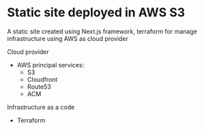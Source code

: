 # Static site deployed in AWS S3

A static site created using Next.js framework, terraform for manage infrastructure using AWS as cloud provider

Cloud provider
 - AWS principal services:
    - S3
    - Cloudfront
    - Route53
    - ACM    

Infrastructure as a code 
 - Terraform